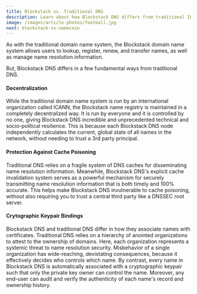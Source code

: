 ```yaml
---
title: Blockstack vs. Traditional DNS
description: Learn about how Blockstack DNS differs from traditional ICANN DNS.
image: /images/article-photos/football.jpg
next: blockstack-vs-namecoin
---
```


As with the traditional domain name system, the Blockstack domain name system allows users to lookup, register, renew, and transfer names, as well as manage name resolution information.

But, Blockstack DNS differs in a few fundamental ways from traditional DNS.

#### Decentralization

While the traditional domain name system is run by an international organization called ICANN, the Blockstack name registry is maintained in a completely decentralized way. It is run by everyone and it is controlled by no one, giving Blockstack DNS incredible and unprecedented technical and socio-political resilience. This is because each Blockstack DNS node independently calculates the current, global state of all names in the network, without needing to trust a 3rd party principal.

#### Protection Against Cache Poisoning

Traditional DNS relies on a fragile system of DNS caches for disseminating name resolution information. Meanwhile, Blockstack DNS's explicit cache invalidation system serves as a powerful mechanism for securely transmitting name resolution information that is both timely and 100% accurate. This helps make Blockstack DNS invulnerable to cache poisoning, without also requiring you to trust a central third party like a DNSSEC root server.

#### Crytographic Keypair Bindings

Blockstack DNS and traditional DNS differ in how they associate names with certificates. Traditional DNS relies on a hierarchy of anointed organizations to attest to the ownership of domains. Here, each organization represents a systemic threat to name resolution security. Misbehavior of a single organization has wide-reaching, devistating consequences, because it effectively decides who controls which name. By contrast, every name in Blockstack DNS is automatically associated with a cryptographic keypair such that only the private key owner can control the name. Moreover, any end-user can audit and verify the authenticity of each name's record and ownership history.
